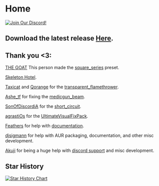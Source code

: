 # Home

[![Join Our Discord!](https://img.shields.io/badge/Discord-Join%20Us-7289DA.svg?style=for-the-badge&logo=discord&logoColor=white)](https://discord.com/invite/2SZbfXzKYQ)

## Download the latest release [Here](https://github.com/cueki/casual-particle-pre-loader/releases/).


## Thank you <3:

[THE GOAT](https://gamebanana.com/members/2133251) This person made the [square_series](https://gamebanana.com/mods/435309) preset.

[Skeleton Hotel](https://gamebanana.com/members/1414545).

[Taxicat](https://gamebanana.com/members/1333549) and [Qorange](https://gamebanana.com/members/2060075) for the [transparent_flamethrower](https://gamebanana.com/mods/348622).

[Ashe_tf](https://gamebanana.com/members/1932153) for fixing the [medicgun_beam](https://gamebanana.com/mods/437447).

[SonOfDiscordiA](https://gamebanana.com/members/2670597) for the [short_circuit](https://gamebanana.com/mods/446897).

[agrastiOs](https://github.com/agrastiOs) for the [UltimateVisualFixPack](https://github.com/agrastiOs/Ultimate-TF2-Visual-Fix-Pack).

[Feathers](https://github.com/FeathersTheChick) for help with [documentation](http://cueki.github.io/casual-pre-loader). <!-- [IMPORTANT] this is a guess as to what the link will be, if its not actually this, CHANGE IT - feathers -->

[djsigmann](https://github.com/djsigmann) for help with AUR packaging, documentation, and other misc development.

[Akuji](https://gamebanana.com/members/2017711) for being a huge help with [discord support](https://discord.gg/BGFs4M6y3C) and misc development.
## Star History

<a href="https://www.star-history.com/#cueki/casual-pre-loader&Date">
 <picture>
   <source media="(prefers-color-scheme: dark)" srcset="https://api.star-history.com/svg?repos=cueki/casual-pre-loader&type=Date&theme=dark" />
   <source media="(prefers-color-scheme: light)" srcset="https://api.star-history.com/svg?repos=cueki/casual-pre-loader&type=Date" />
   <img alt="Star History Chart" src="https://api.star-history.com/svg?repos=cueki/casual-pre-loader&type=Date" />
 </picture>
</a>
